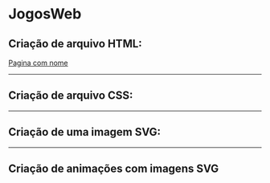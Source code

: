# JogosWeb
<h2>Criação de arquivo HTML: </h2>
<p><a href="JogosWeb/andrey.html">Pagina com nome</a></p>
<hr>
<h2>Criação de arquivo CSS: </h2>
<hr>
<h2>Criação de uma imagem SVG: </h2>
<hr>
<h2>Criação de animações com imagens SVG</h2>


 
